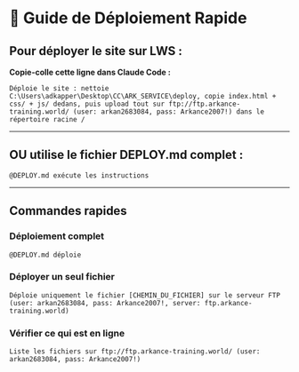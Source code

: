 # 🚀 Guide de Déploiement Rapide

## Pour déployer le site sur LWS :

**Copie-colle cette ligne dans Claude Code :**

```
Déploie le site : nettoie C:\Users\adkapper\Desktop\CC\ARK_SERVICE\deploy, copie index.html + css/ + js/ dedans, puis upload tout sur ftp://ftp.arkance-training.world/ (user: arkan2683084, pass: Arkance2007!) dans le répertoire racine /
```

---

## OU utilise le fichier DEPLOY.md complet :

```
@DEPLOY.md exécute les instructions
```

---

## Commandes rapides

### Déploiement complet
```
@DEPLOY.md déploie
```

### Déployer un seul fichier
```
Déploie uniquement le fichier [CHEMIN_DU_FICHIER] sur le serveur FTP (user: arkan2683084, pass: Arkance2007!, server: ftp.arkance-training.world)
```

### Vérifier ce qui est en ligne
```
Liste les fichiers sur ftp://ftp.arkance-training.world/ (user: arkan2683084, pass: Arkance2007!)
```
